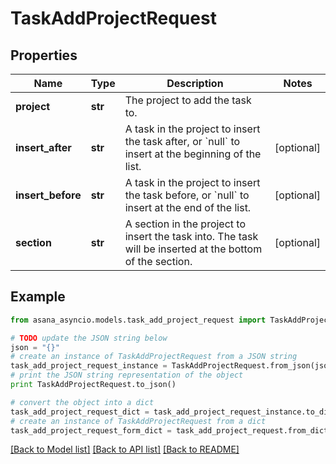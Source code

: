 # TaskAddProjectRequest


## Properties

Name | Type | Description | Notes
------------ | ------------- | ------------- | -------------
**project** | **str** | The project to add the task to. | 
**insert_after** | **str** | A task in the project to insert the task after, or &#x60;null&#x60; to insert at the beginning of the list. | [optional] 
**insert_before** | **str** | A task in the project to insert the task before, or &#x60;null&#x60; to insert at the end of the list. | [optional] 
**section** | **str** | A section in the project to insert the task into. The task will be inserted at the bottom of the section. | [optional] 

## Example

```python
from asana_asyncio.models.task_add_project_request import TaskAddProjectRequest

# TODO update the JSON string below
json = "{}"
# create an instance of TaskAddProjectRequest from a JSON string
task_add_project_request_instance = TaskAddProjectRequest.from_json(json)
# print the JSON string representation of the object
print TaskAddProjectRequest.to_json()

# convert the object into a dict
task_add_project_request_dict = task_add_project_request_instance.to_dict()
# create an instance of TaskAddProjectRequest from a dict
task_add_project_request_form_dict = task_add_project_request.from_dict(task_add_project_request_dict)
```
[[Back to Model list]](../README.md#documentation-for-models) [[Back to API list]](../README.md#documentation-for-api-endpoints) [[Back to README]](../README.md)


